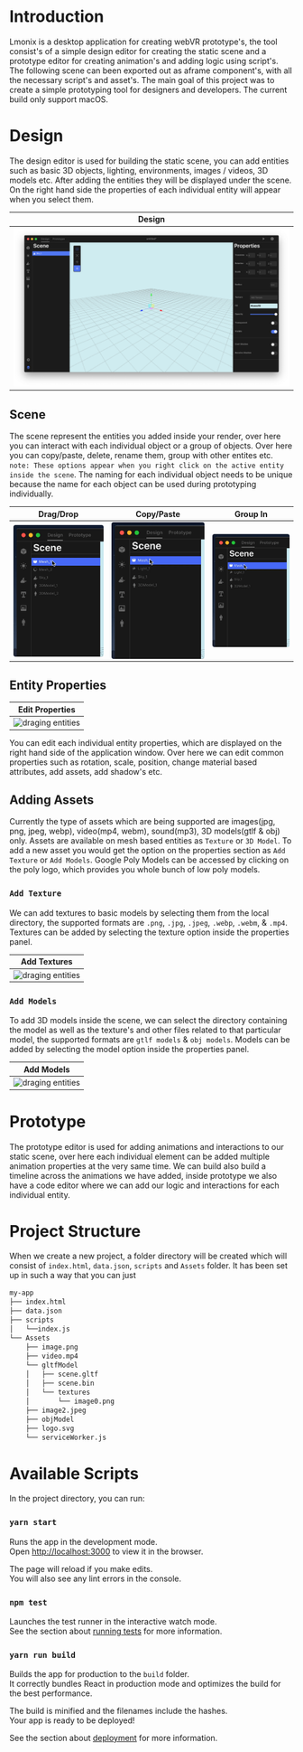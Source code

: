 # Introduction
Lmonix is a desktop application for creating webVR prototype's, the tool consist's of a simple design editor for creating the static scene and a prototype editor for creating animation's and adding logic using script's. The following scene can been exported out as aframe component's, with all the necessary script's and asset's. The main goal of this project was to create a simple prototyping tool for designers and developers. The current build only support macOS.

# Design
The design editor is used for building the static scene, you can add entities such as basic 3D objects, lighting, environments, images / videos, 3D models etc. After adding the entities they will be displayed under the scene. On the right hand side the properties of each individual entity will appear when you select them. 

| Design |
|:----:|
|<img src="demoImages/scene.png" alt="draging entities" width="100%"/>|


## Scene 

The scene represent the entities you added inside your render, over here you can interact with each individual object or a group of objects. Over here you can copy/paste, delete, rename them, group with other entites etc. `note: These options appear when you right click on the active entity inside the scene`. The naming for each individual object needs to be unique because the name for each object can be used during prototyping individually.

Drag/Drop | Copy/Paste | Group In
--- | --- | ---
<img src="demoImages/drag.gif" alt="draging entities" width="100%" style="float:left; border-radius:4px;"/> | <img src="demoImages/paste.gif" alt="caopy/paste entities" width="100%" style="float:left; border-radius:4px;"/>| <img src="demoImages/paste.gif" alt="caopy/paste entities" width="100%" style="float:left; border-radius:4px;"/>



## Entity Properties

| Edit Properties |
|:----:|
|<img src="demoImages/properties.gif" alt="draging entities" width="80%" />|
You can edit each individual entity properties, which are displayed on the right hand side of the application window. Over here we can edit common properties such as rotation, scale, position, change material based attributes, add assets, add shadow's etc. 

## Adding Assets
Currently the type of assets which are being supported are images(jpg, png, jpeg, webp), video(mp4, webm), sound(mp3), 3D models(gtlf & obj) only. Assets are available on mesh based entities as `Texture` or `3D Model`. To add a new asset you would get the option on the properties section as `Add Texture` or `Add Models`. Google Poly Models can be accessed by clicking on the poly logo, which provides you whole bunch of low poly models.


### `Add Texture`
We can add textures to basic models by selecting them from the local directory, the supported formats are `.png`, `.jpg`, `.jpeg`, `.webp`, `.webm`, & `.mp4`.
Textures can be added by selecting the texture option inside the properties panel.

| Add Textures |
|:----:|
|<img src="demoImages/texture.gif" alt="draging entities" width="80%" />|


### `Add Models`
To add 3D models inside the scene, we can select the directory containing the model as well as the texture's and other files related to that particular model, the supported formats are `gtlf models` & `obj models`. Models can be added by selecting the model option inside the properties panel.

| Add Models |
|:----:|
|<img src="demoImages/models.gif" alt="draging entities" width="80%" />|

# Prototype
The prototype editor is used for adding animations and interactions to our static scene, over here each individual element can be added multiple animation properties at the very same time. We can build also build a timeline across the animations we have added, inside prototype we also have a code editor where we can add our logic and interactions for each individual entity.


# Project Structure

When we create a new project, a folder directory will be created which will consist of `index.html`, `data.json`, `scripts` and `Assets` folder. It has been set up in such a way that you can just 

```
my-app
├── index.html
├── data.json
├── scripts
│   └──index.js
└── Assets
    ├── image.png
    ├── video.mp4
    └── gltfModel
    │   ├── scene.gltf
    │   ├── scene.bin
    │   └── textures
    │       └── image0.png
    ├── image2.jpeg
    ├── objModel
    ├── logo.svg
    └── serviceWorker.js
```

# Available Scripts

In the project directory, you can run:

### `yarn start`

Runs the app in the development mode.<br>
Open [http://localhost:3000](http://localhost:3000) to view it in the browser.

The page will reload if you make edits.<br>
You will also see any lint errors in the console.

### `npm test`

Launches the test runner in the interactive watch mode.<br>
See the section about [running tests](https://facebook.github.io/create-react-app/docs/running-tests) for more information.

### `yarn run build`

Builds the app for production to the `build` folder.<br>
It correctly bundles React in production mode and optimizes the build for the best performance.

The build is minified and the filenames include the hashes.<br>
Your app is ready to be deployed!

See the section about [deployment](https://facebook.github.io/create-react-app/docs/deployment) for more information.
